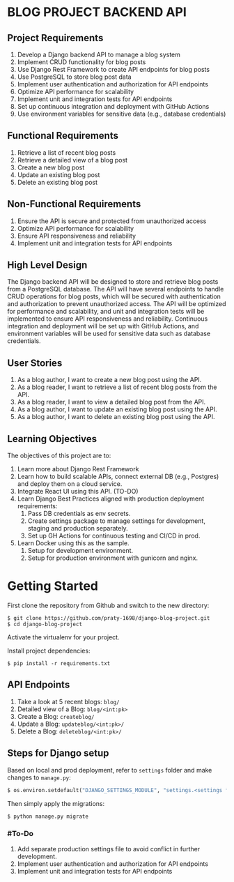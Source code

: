 # BLOG PROJECT BACKEND API

## Project Requirements

1.  Develop a Django backend API to manage a blog system
2.  Implement CRUD functionality for blog posts
3.  Use Django Rest Framework to create API endpoints for blog posts
4.  Use PostgreSQL to store blog post data
5.  Implement user authentication and authorization for API endpoints
6.  Optimize API performance for scalability
7.  Implement unit and integration tests for API endpoints
8.  Set up continuous integration and deployment with GitHub Actions
9.  Use environment variables for sensitive data (e.g., database credentials)

## Functional Requirements

1.  Retrieve a list of recent blog posts
2.  Retrieve a detailed view of a blog post
3.  Create a new blog post
4.  Update an existing blog post
5.  Delete an existing blog post

## Non-Functional Requirements

1.  Ensure the API is secure and protected from unauthorized access
2.  Optimize API performance for scalability
3.  Ensure API responsiveness and reliability
4.  Implement unit and integration tests for API endpoints

## High Level Design

The Django backend API will be designed to store and retrieve blog posts from a PostgreSQL database. The API will have several endpoints to handle CRUD operations for blog posts, which will be secured with authentication and authorization to prevent unauthorized access. The API will be optimized for performance and scalability, and unit and integration tests will be implemented to ensure API responsiveness and reliability. Continuous integration and deployment will be set up with GitHub Actions, and environment variables will be used for sensitive data such as database credentials.

## User Stories

1.  As a blog author, I want to create a new blog post using the API.
2.  As a blog reader, I want to retrieve a list of recent blog posts from the API.
3.  As a blog reader, I want to view a detailed blog post from the API.
4.  As a blog author, I want to update an existing blog post using the API.
5.  As a blog author, I want to delete an existing blog post using the API.

## Learning Objectives

The objectives of this project are to:

1. Learn more about Django Rest Framework
2. Learn how to build scalable APIs, connect external DB (e.g., Postgres) and deploy them on a cloud service.
3. Integrate React UI using this API. (TO-DO)
4. Learn Django Best Practices aligned with production deployment requirements:
   1. Pass DB credentials as env secrets.
   2. Create settings package to manage settings for development, staging and production separately.
   3. Set up GH Actions for continuous testing and CI/CD in prod.
5. Learn Docker using this as the sample.
   1. Setup for development environment.
   2. Setup for production environment with gunicorn and nginx.

# Getting Started

First clone the repository from Github and switch to the new directory:

    $ git clone https://github.com/praty-1698/django-blog-project.git
    $ cd django-blog-project

Activate the virtualenv for your project.

Install project dependencies:

    $ pip install -r requirements.txt

## API Endpoints

1. Take a look at 5 recent blogs: `blog/`
2. Detailed view of a Blog: `blog/<int:pk>`
3. Create a Blog: `createblog/`
4. Update a Blog: `updateblog/<int:pk>/`
5. Delete a Blog: `deleteblog/<int:pk>/`

## Steps for Django setup

Based on local and prod deployment, refer to `settings` folder and make changes to `manage.py`:

```python
$ os.environ.setdefault("DJANGO_SETTINGS_MODULE", "settings.<settings file based on use case>") ## settings.base is default
```

Then simply apply the migrations:

    $ python manage.py migrate

### #To-Do

1. Add separate production settings file to avoid conflict in further development.
2. Implement user authentication and authorization for API endpoints
3. Implement unit and integration tests for API endpoints
